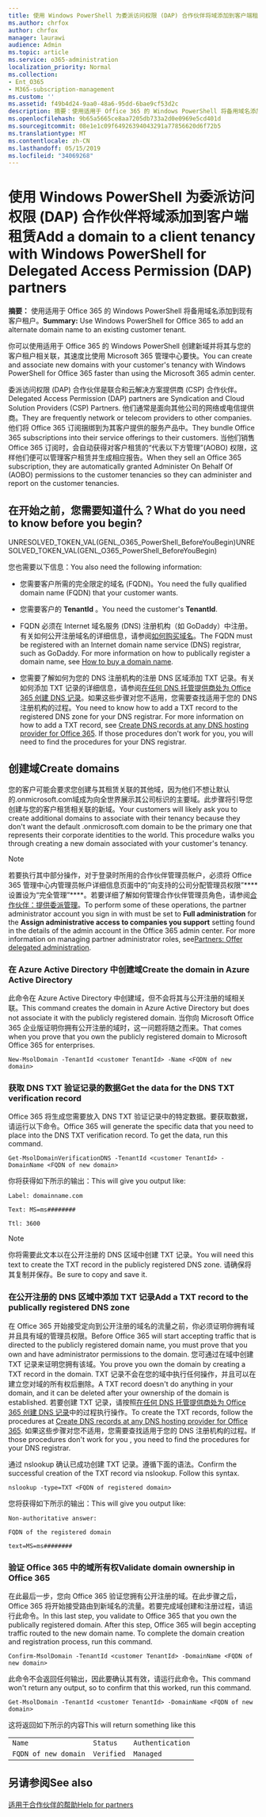 ```yaml
---
title: 使用 Windows PowerShell 为委派访问权限 (DAP) 合作伙伴将域添加到客户端租赁
ms.author: chrfox
author: chrfox
manager: laurawi
audience: Admin
ms.topic: article
ms.service: o365-administration
localization_priority: Normal
ms.collection:
- Ent_O365
- M365-subscription-management
ms.custom: ''
ms.assetid: f49b4d24-9aa0-48a6-95dd-6bae9cf53d2c
description: 摘要：使用适用于 Office 365 的 Windows PowerShell 将备用域名添加到现有的客户租户。
ms.openlocfilehash: 9b65a5665ce8aa7205db733a2d0e0969e5cd401d
ms.sourcegitcommit: 08e1e1c09f64926394043291a77856620d6f72b5
ms.translationtype: MT
ms.contentlocale: zh-CN
ms.lasthandoff: 05/15/2019
ms.locfileid: "34069268"
---
```

# <a name="add-a-domain-to-a-client-tenancy-with-windows-powershell-for-delegated-access-permission-dap-partners"></a><span data-ttu-id="93ea3-103">使用 Windows PowerShell 为委派访问权限 (DAP) 合作伙伴将域添加到客户端租赁</span><span class="sxs-lookup"><span data-stu-id="93ea3-103">Add a domain to a client tenancy with Windows PowerShell for Delegated Access Permission (DAP) partners</span></span>

 <span data-ttu-id="93ea3-104">**摘要：** 使用适用于 Office 365 的 Windows PowerShell 将备用域名添加到现有客户租户。</span><span class="sxs-lookup"><span data-stu-id="93ea3-104">**Summary:** Use Windows PowerShell for Office 365 to add an alternate domain name to an existing customer tenant.</span></span>
  
<span data-ttu-id="93ea3-105">你可以使用适用于 Office 365 的 Windows PowerShell 创建新域并将其与您的客户租户相关联，其速度比使用 Microsoft 365 管理中心要快。</span><span class="sxs-lookup"><span data-stu-id="93ea3-105">You can create and associate new domains with your customer's tenancy with Windows PowerShell for Office 365 faster than using the Microsoft 365 admin center.</span></span>
  
<span data-ttu-id="93ea3-106">委派访问权限 (DAP) 合作伙伴是联合和云解决方案提供商 (CSP) 合作伙伴。</span><span class="sxs-lookup"><span data-stu-id="93ea3-106">Delegated Access Permission (DAP) partners are Syndication and Cloud Solution Providers (CSP) Partners.</span></span> <span data-ttu-id="93ea3-107">他们通常是面向其他公司的网络或电信提供商。</span><span class="sxs-lookup"><span data-stu-id="93ea3-107">They are frequently network or telecom providers to other companies.</span></span> <span data-ttu-id="93ea3-108">他们将 Office 365 订阅捆绑到为其客户提供的服务产品中。</span><span class="sxs-lookup"><span data-stu-id="93ea3-108">They bundle Office 365 subscriptions into their service offerings to their customers.</span></span> <span data-ttu-id="93ea3-109">当他们销售 Office 365 订阅时，会自动获得对客户租赁的“代表以下方管理”(AOBO) 权限，这样他们便可以管理客户租赁并生成相应报告。</span><span class="sxs-lookup"><span data-stu-id="93ea3-109">When they sell an Office 365 subscription, they are automatically granted Administer On Behalf Of (AOBO) permissions to the customer tenancies so they can administer and report on the customer tenancies.</span></span>
## <a name="what-do-you-need-to-know-before-you-begin"></a><span data-ttu-id="93ea3-110">在开始之前，您需要知道什么？</span><span class="sxs-lookup"><span data-stu-id="93ea3-110">What do you need to know before you begin?</span></span>

<span data-ttu-id="93ea3-111">UNRESOLVED_TOKEN_VAL(GENL_O365_PowerShell_BeforeYouBegin)</span><span class="sxs-lookup"><span data-stu-id="93ea3-111">UNRESOLVED_TOKEN_VAL(GENL_O365_PowerShell_BeforeYouBegin)</span></span>
  
<span data-ttu-id="93ea3-112">您也需要以下信息：</span><span class="sxs-lookup"><span data-stu-id="93ea3-112">You also need the following information:</span></span>
  
- <span data-ttu-id="93ea3-113">您需要客户所需的完全限定的域名 (FQDN)。</span><span class="sxs-lookup"><span data-stu-id="93ea3-113">You need the fully qualified domain name (FQDN) that your customer wants.</span></span>
    
- <span data-ttu-id="93ea3-114">您需要客户的 **TenantId** 。</span><span class="sxs-lookup"><span data-stu-id="93ea3-114">You need the customer's **TenantId**.</span></span>
    
- <span data-ttu-id="93ea3-p102">FQDN 必须在 Internet 域名服务 (DNS) 注册机构（如 GoDaddy）中注册。有关如何公开注册域名的详细信息，请参阅[如何购买域名](https://go.microsoft.com/fwlink/p/?LinkId=532541)。</span><span class="sxs-lookup"><span data-stu-id="93ea3-p102">The FQDN must be registered with an Internet domain name service (DNS) registrar, such as GoDaddy. For more information on how to publically register a domain name, see [How to buy a domain name](https://go.microsoft.com/fwlink/p/?LinkId=532541).</span></span>
    
- <span data-ttu-id="93ea3-p103">您需要了解如何为您的 DNS 注册机构的注册 DNS 区域添加 TXT 记录。有关如何添加 TXT 记录的详细信息，请参阅[在任何 DNS 托管提供商处为 Office 365 创建 DNS 记录](https://go.microsoft.com/fwlink/p/?LinkId=532542)。如果这些步骤对您不适用，您需要查找适用于您的 DNS 注册机构的过程。</span><span class="sxs-lookup"><span data-stu-id="93ea3-p103">You need to know how to add a TXT record to the registered DNS zone for your DNS registrar. For more information on how to add a TXT record, see [Create DNS records at any DNS hosting provider for Office 365](https://go.microsoft.com/fwlink/p/?LinkId=532542). If those procedures don't work for you, you will need to find the procedures for your DNS registrar.</span></span>
    
## <a name="create-domains"></a><span data-ttu-id="93ea3-120">创建域</span><span class="sxs-lookup"><span data-stu-id="93ea3-120">Create domains</span></span>

 <span data-ttu-id="93ea3-p104">您的客户可能会要求您创建与其租赁关联的其他域，因为他们不想让默认的<domain>.onmicrosoft.com域成为向全世界展示其公司标识的主要域。此步骤将引导您创建与您的客户租赁相关联的新域。</span><span class="sxs-lookup"><span data-stu-id="93ea3-p104">Your customers will likely ask you to create additional domains to associate with their tenancy because they don't want the default <domain>.onmicrosoft.com domain to be the primary one that represents their corporate identities to the world. This procedure walks you through creating a new domain associated with your customer's tenancy.</span></span>
  
> [!NOTE]
> <span data-ttu-id="93ea3-p105">若要执行其中部分操作，对于登录时所用的合作伙伴管理员帐户，必须将 Office 365 管理中心内管理员帐户详细信息页面中的“向支持的公司分配管理员权限”\*\*\*\* 设置设为“完全管理”\*\*\*\*。若要详细了解如何管理合作伙伴管理员角色，请参阅[合作伙伴：提供委派管理](https://go.microsoft.com/fwlink/p/?LinkId=532435)。</span><span class="sxs-lookup"><span data-stu-id="93ea3-p105">To perform some of these operations, the partner administrator account you sign in with must be set to **Full administration** for the **Assign administrative access to companies you support** setting found in the details of the admin account in the Office 365 admin center. For more information on managing partner administrator roles, see[Partners: Offer delegated administration](https://go.microsoft.com/fwlink/p/?LinkId=532435).</span></span> 
  
### <a name="create-the-domain-in-azure-active-directory"></a><span data-ttu-id="93ea3-125">在 Azure Active Directory 中创建域</span><span class="sxs-lookup"><span data-stu-id="93ea3-125">Create the domain in Azure Active Directory</span></span>

<span data-ttu-id="93ea3-126">此命令在 Azure Active Directory 中创建域，但不会将其与公开注册的域相关联。</span><span class="sxs-lookup"><span data-stu-id="93ea3-126">This command creates the domain in Azure Active Directory but does not associate it with the publicly registered domain.</span></span> <span data-ttu-id="93ea3-127">当你向 Microsoft Office 365 企业版证明你拥有公开注册的域时，这一问题将随之而来。</span><span class="sxs-lookup"><span data-stu-id="93ea3-127">That comes when you prove that you own the publicly registered domain to Microsoft Office 365 for enterprises.</span></span>
  
```
New-MsolDomain -TenantId <customer TenantId> -Name <FQDN of new domain>
```

### <a name="get-the-data-for-the-dns-txt-verification-record"></a><span data-ttu-id="93ea3-128">获取 DNS TXT 验证记录的数据</span><span class="sxs-lookup"><span data-stu-id="93ea3-128">Get the data for the DNS TXT verification record</span></span>

 <span data-ttu-id="93ea3-p107">Office 365 将生成您需要放入 DNS TXT 验证记录中的特定数据。要获取数据，请运行以下命令。</span><span class="sxs-lookup"><span data-stu-id="93ea3-p107">Office 365 will generate the specific data that you need to place into the DNS TXT verification record. To get the data, run this command.</span></span>
  
```
Get-MsolDomainVerificationDNS -TenantId <customer TenantId> -DomainName <FQDN of new domain>
```

<span data-ttu-id="93ea3-131">你将获得如下所示的输出：</span><span class="sxs-lookup"><span data-stu-id="93ea3-131">This will give you output like:</span></span>
  
 `Label: domainname.com`
  
 `Text: MS=ms########`
  
 `Ttl: 3600`
  
> [!NOTE]
> <span data-ttu-id="93ea3-132">你将需要此文本以在公开注册的 DNS 区域中创建 TXT 记录。</span><span class="sxs-lookup"><span data-stu-id="93ea3-132">You will need this text to create the TXT record in the publicly registered DNS zone.</span></span> <span data-ttu-id="93ea3-133">请确保将其复制并保存。</span><span class="sxs-lookup"><span data-stu-id="93ea3-133">Be sure to copy and save it.</span></span> 
  
### <a name="add-a-txt-record-to-the-publically-registered-dns-zone"></a><span data-ttu-id="93ea3-134">在公开注册的 DNS 区域中添加 TXT 记录</span><span class="sxs-lookup"><span data-stu-id="93ea3-134">Add a TXT record to the publically registered DNS zone</span></span>

<span data-ttu-id="93ea3-135">在 Office 365 开始接受定向到公开注册的域名的流量之前，你必须证明你拥有域并且具有域的管理员权限。</span><span class="sxs-lookup"><span data-stu-id="93ea3-135">Before Office 365 will start accepting traffic that is directed to the publicly registered domain name, you must prove that you own and have administrator permissions to the domain.</span></span> <span data-ttu-id="93ea3-136">您可通过在域中创建 TXT 记录来证明您拥有该域。</span><span class="sxs-lookup"><span data-stu-id="93ea3-136">You prove you own the domain by creating a TXT record in the domain.</span></span> <span data-ttu-id="93ea3-137">TXT 记录不会在您的域中执行任何操作，并且可以在建立您对域的所有权后删除。</span><span class="sxs-lookup"><span data-stu-id="93ea3-137">A TXT record doesn't do anything in your domain, and it can be deleted after your ownership of the domain is established.</span></span> <span data-ttu-id="93ea3-138">若要创建 TXT 记录，请按照[在任何 DNS 托管提供商处为 Office 365 创建 DNS 记录](https://go.microsoft.com/fwlink/p/?LinkId=532542)中的过程执行操作。</span><span class="sxs-lookup"><span data-stu-id="93ea3-138">To create the TXT records, follow the procedures at [Create DNS records at any DNS hosting provider for Office 365](https://go.microsoft.com/fwlink/p/?LinkId=532542).</span></span> <span data-ttu-id="93ea3-139">如果这些步骤对您不适用，您需要查找适用于您的 DNS 注册机构的过程。</span><span class="sxs-lookup"><span data-stu-id="93ea3-139">If those procedures don't work for you , you need to find the procedures for your DNS registrar.</span></span>
  
<span data-ttu-id="93ea3-p110">通过 nslookup 确认已成功创建 TXT 记录。遵循下面的语法。</span><span class="sxs-lookup"><span data-stu-id="93ea3-p110">Confirm the successful creation of the TXT record via nslookup. Follow this syntax.</span></span>
  
```
nslookup -type=TXT <FQDN of registered domain>
```

<span data-ttu-id="93ea3-142">您将获得如下所示的输出：</span><span class="sxs-lookup"><span data-stu-id="93ea3-142">This will give you output like:</span></span>
  
 `Non-authoritative answer:`
  
 `FQDN of the registered domain`
  
 `text=MS=ms########`
  
### <a name="validate-domain-ownership-in-office-365"></a><span data-ttu-id="93ea3-143">验证 Office 365 中的域所有权</span><span class="sxs-lookup"><span data-stu-id="93ea3-143">Validate domain ownership in Office 365</span></span>

<span data-ttu-id="93ea3-p111">在此最后一步，您向 Office 365 验证您拥有公开注册的域。在此步骤之后，Office 365 将开始接受路由到新域名的流量。若要完成域创建和注册过程，请运行此命令。</span><span class="sxs-lookup"><span data-stu-id="93ea3-p111">In this last step, you validate to Office 365 that you own the publically registered domain. After this step, Office 365 will begin accepting traffic routed to the new domain name. To complete the domain creation and registration process, run this command.</span></span> 
  
```
Confirm-MsolDomain -TenantId <customer TenantId> -DomainName <FQDN of new domain>
```

<span data-ttu-id="93ea3-147">此命令不会返回任何输出，因此要确认其有效，请运行此命令。</span><span class="sxs-lookup"><span data-stu-id="93ea3-147">This command won't return any output, so to confirm that this worked, run this command.</span></span>
  
```
Get-MsolDomain -TenantId <customer TenantId> -DomainName <FQDN of new domain>
```

<span data-ttu-id="93ea3-148">这将返回如下所示的内容</span><span class="sxs-lookup"><span data-stu-id="93ea3-148">This will return something like this</span></span>
  
||||
|:-----|:-----|:-----|
| `Name` <br/> | `Status` <br/> | `Authentication` <br/> |
| `FQDN of new domain` <br/> | `Verified` <br/> | `Managed` <br/> |
   
## <a name="see-also"></a><span data-ttu-id="93ea3-149">另请参阅</span><span class="sxs-lookup"><span data-stu-id="93ea3-149">See also</span></span>

#### 

[<span data-ttu-id="93ea3-150">适用于合作伙伴的帮助</span><span class="sxs-lookup"><span data-stu-id="93ea3-150">Help for partners</span></span>](https://go.microsoft.com/fwlink/p/?LinkID=533477)

